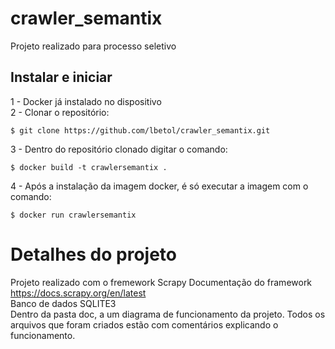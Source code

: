 # crawler_semantix
Projeto realizado para processo seletivo

<h2>Instalar e iniciar</h2>

1 - Docker já instalado no dispositivo<br>
2 - Clonar o repositório:
```
$ git clone https://github.com/lbetol/crawler_semantix.git
```
3 - Dentro do repositório clonado digitar o comando:<br>
```
$ docker build -t crawlersemantix .
```
4 - Após a instalação da imagem docker, é só executar a imagem com o comando:
```
$ docker run crawlersemantix
```

# Detalhes do projeto

Projeto realizado com o fremework Scrapy
Documentação do framework https://docs.scrapy.org/en/latest <br>
Banco de dados SQLITE3
<br>
Dentro da pasta doc, a um diagrama de funcionamento da projeto.
Todos os arquivos que foram criados estão com comentários explicando o funcionamento.

